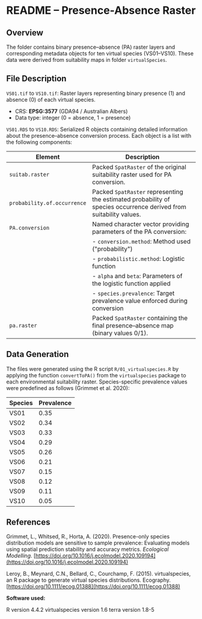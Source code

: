 # README – Presence-Absence Raster

## Overview

The folder contains binary presence–absence (PA) raster layers and corresponding metadata objects for ten virtual species (VS01–VS10). These data were derived from  suitability maps in folder `virtualSpecies`.

## File Description

`VS01.tif` to `VS10.tif`:
Raster layers representing binary presence (1) and absence (0) of each virtual species.

  * CRS: **EPSG:3577** (GDA94 / Australian Albers)
  * Data type: integer (0 = absence, 1 = presence)

`VS01.RDS` to `VS10.RDS`:
Serialized R objects containing detailed information about the presence–absence conversion process. Each object is a list with the following components:

| Element                     | Description                                                                                                       |
| --------------------------- | ----------------------------------------------------------------------------------------------------------------- |
| `suitab.raster`             | Packed `SpatRaster` of the original suitability raster used for PA conversion.                                    |
| `probability.of.occurrence` | Packed `SpatRaster` representing the estimated probability of species occurrence derived from suitability values. |
| `PA.conversion`             | Named character vector providing parameters of the PA conversion:                                                 |
|                             | - `conversion.method`: Method used ("probability")                                                                |
|                             | - `probabilistic.method`: Logistic function                                                                       |
|                             | - `alpha` and `beta`: Parameters of the logistic function applied                                                 |
|                             | - `species.prevalence`: Target prevalence value enforced during conversion                                        |
| `pa.raster`                 | Packed `SpatRaster` containing the final presence–absence map (binary values 0/1).                                |


## Data Generation

The files were generated using the R script `R/01_virtualspecies.R` by applying the function `convertToPA()` from the `virtualspecies` package to each environmental suitability raster. Species-specific prevalence values were predefined as follows (Grimmet et al. 2020):

| Species | Prevalence |
| ------- | ---------- |
| VS01    | 0.35       |
| VS02    | 0.34       |
| VS03    | 0.33       |
| VS04    | 0.29       |
| VS05    | 0.26       |
| VS06    | 0.21       |
| VS07    | 0.15       |
| VS08    | 0.12       |
| VS09    | 0.11       |
| VS10    | 0.05       |

## References

Grimmet, L., Whitsed, R., Horta, A. (2020). Presence-only species distribution models are sensitive to sample prevalence: Evaluating models using spatial prediction stability and accuracy metrics. *Ecological Modelling*. [https://doi.org/10.1016/j.ecolmodel.2020.109194](https://doi.org/10.1016/j.ecolmodel.2020.109194)

Leroy, B., Meynard, C.N., Bellard, C., Courchamp, F. (2015). virtualspecies, an R package to generate virtual species distributions. Ecography. [https://doi.org/10.1111/ecog.01388](https://doi.org/10.1111/ecog.01388)

**Software used:**

R version 4.4.2
virtualspecies version 1.6
terra version 1.8-5
